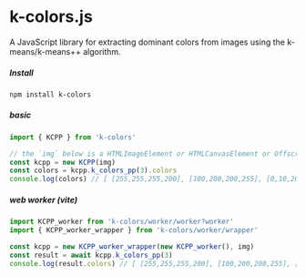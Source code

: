 # k-colors.js
A JavaScript library for extracting dominant colors from images using the k-means/k-means++ algorithm.

##### Install
``` bash
npm install k-colors
```

##### basic
``` ts
import { KCPP } from 'k-colors'

// the `img` below is a HTMLImageElement or HTMLCanvasElement or OffscreenCanvas or ImageData
const kcpp = new KCPP(img)
const colors = kcpp.k_colors_pp(3).colors
console.log(colors) // [ [255,255,255,200], [100,200,200,255], [0,10,20,255] ]
```

##### web worker (vite)

``` ts
import KCPP_worker from 'k-colors/worker/worker?worker'
import { KCPP_worker_wrapper } from 'k-colors/worker/wrapper'

const kcpp = new KCPP_worker_wrapper(new KCPP_worker(), img)
const result = await kcpp.k_colors_pp(3)
console.log(result.colors) // [ [255,255,255,200], [100,200,200,255], [0,10,20,255] ]
```
